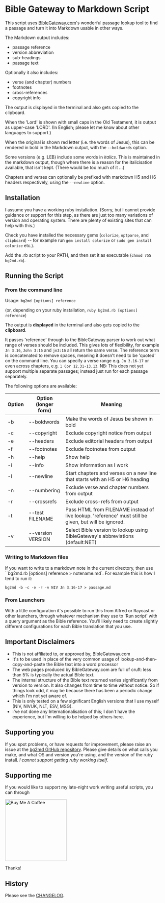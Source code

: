 # Bible Gateway to Markdown Script

This script uses [BibleGateway.com](http://BibleGateway.com/)'s wonderful passage lookup tool to find a passage and turn it into Markdown usable in other ways.

The Markdown output includes:
- passage reference
- version abbreviation
- sub-headings
- passage text

Optionally it also includes:
- verse (and chapter) numbers
- footnotes
- cross-references
- copyright info

The output is displayed in the terminal and also gets copied to the clipboard.

When the 'Lord' is shown with small caps in the Old Testament, it is output as upper-case 'LORD'. (In English; please let me know about other languages to support.)

When the original is shown red letter (i.e. the words of Jesus), this can be rendered in bold in the Markdown output, with the `--boldwords` option.

Some versions (e.g. LEB) include some words in _italics_. This is maintained in the markdown output, though where there is a reason for the italicisation available, that isn't kept. (There would be too much of it ...)

Chapters and verses can optionally be prefixed with markdown H5 and H6 headers respectively, using the `--newline` option.

## Installation
I assume you have a working ruby installation. (Sorry, but I cannot provide guidance or support for this step, as there are just too many variations of version and operating system. There are plenty of existing sites that can help with this.)

Check you have installed the necessary gems (`colorize`, `optparse`, and `clipboard`) -- for example run `gem install colorize` or `sudo gem install colorize` etc.).

Add the .rb script to your PATH, and then set it as executable (`chmod 755 bg2md.rb`).

## Running the Script
### From the command line
Usage: `bg2md [options] reference`

(or, depending on your ruby installation, `ruby bg2md.rb [options] reference`)

The output is **displayed** in the terminal and also gets copied to the **clipboard**. 

It passes 'reference' through to the BibleGateway parser to work out what range of verses should be included. This gives lots of flexibility, for example `Jn 3.16`, `John 3:16` and `jn3:16` all return the same verse. The reference term is concatenated to remove spaces, meaning it doesn't need to be 'quoted' on the command line. You can specify a verse range e.g. `Jn 3.16-17` or even across chapters, e.g. `1 Cor 12.31-13.13`. NB: This does not yet support multiple separate passages; instead just run for each passage separately.

The following options are available:

Option | Option (longer form) | Meaning
--------- | ------------ | ---------------------------------
-b | --boldwords  |  Make the words of Jesus be shown in bold
-c | --copyright  |  Exclude copyright notice from output
-e | --headers |  Exclude editorial headers from output
-f | --footnotes  |  Exclude footnotes from output
-h | --help  | Show help
-i | --info |  Show information as I work
-l | --newline | Start chapters and verses on a new line that starts with an H5 or H6 heading
-n | --numbering  | Exclude verse and chapter numbers from output
-r | --crossrefs  |  Exclude cross-refs from output
-t | --test FILENAME  | Pass HTML from FILENAME instead of live lookup. 'reference' must still be given, but will be ignored.
-v | --version VERSION | Select Bible version to lookup using BibleGateway's abbreviations (default:NET)

### Writing to Markdown files
If you want to write to a markdown note in the current directory, then use ``bg2md.rb [options] reference > notename.md`. For example this is how I tend to run it:

`bg2md -b -c -e -r -v NIV Jn 3.16-17 > passage.md`

### From Launchers
With a little configuration it's possible to run this from Alfred or Raycast or other launchers, through whatever mechanism they use to 'Run script' with a query argument as the Bible reference. You'll likely need to create slightly different configurations for each Bible translation that you use.

## Important Disclaimers
- This is not affiliated to, or approved by, BibleGateway.com
- It's to be used in place of the very common usage of lookup-and-then-copy-and-paste the Bible text into a word processor
- The web pages produced by BibleGateway.com are full of cruft: less than 5% is typically the actual Bible text.
- The internal structure of the Bible text returned varies significantly from version to version. It also changes from time to time without notice. So if things look odd, it may be because there has been a periodic change which I'm not yet aware of.
- This is only tested on a few significant English versions that I use myself (NIV, NIVUK, NLT, ESV, MSG).
- I've not done any Internationalisation of this; I don't have the experience, but I'm willing to be helped by others here.

## Supporting you
If you spot problems, or have requests for improvement, please raise an issue at the [bg2md GitHub repository](https://www.github.com/jgclark/BibleGateway-to-Markdown). Please give details on what calls you make, and what OS and version you're using, and the version of the ruby install. _I cannot support getting ruby working itself._

## Supporting me
If you would like to support my late-night work writing useful scripts, you can through

[<img width="200px" alt="Buy Me A Coffee" src="https://www.buymeacoffee.com/assets/img/guidelines/download-assets-sm-2.svg">](https://www.buymeacoffee.com/revjgc)

Thanks!

## History
Please see the [CHANGELOG](CHANGELOG.md).
